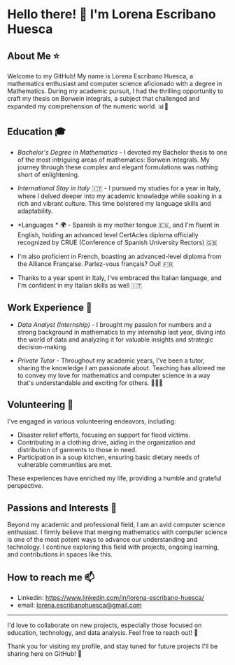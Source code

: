 # Hello there! :wave: I'm Lorena Escribano Huesca

## About Me :star:

Welcome to my GitHub! My name is Lorena Escribano Huesca, a mathematics enthusiast and computer science aficionado with a degree in Mathematics. During my academic pursuit, I had the thrilling opportunity to craft my thesis on Borwein integrals, a subject that challenged and expanded my comprehension of the numeric world. :bar_chart::1234:

## Education :mortar_board:

* *Bachelor's Degree in Mathematics* - I devoted my Bachelor thesis to one of the most intriguing areas of mathematics: Borwein integrals. My journey through these complex and elegant formulations was nothing short of enlightening.

* *International Stay in Italy* :it: - I pursued my studies for a year in Italy, where I delved deeper into my academic knowledge while soaking in a rich and vibrant culture. This time bolstered my language skills and adaptability.

*  *Languages * :earth_africa: - Spanish is my mother tongue :es:, and I'm fluent in English, holding an advanced level CertAcles diploma officially recognized by CRUE (Conference of Spanish University Rectors) :uk:

- I'm also proficient in French, boasting an advanced-level diploma from the Alliance Française. Parlez-vous français? Oui! :fr:

- Thanks to a year spent in Italy, I've embraced the Italian language, and I'm confident in my Italian skills as well :it:

## Work Experience :briefcase:

* *Data Analyst (Internship)* - I brought my passion for numbers and a strong background in mathematics to my internship last year, diving into the world of data and analyzing it for valuable insights and strategic decision-making.

* *Private Tutor* - Throughout my academic years, I've been a tutor, sharing the knowledge I am passionate about. Teaching has allowed me to convey my love for mathematics and computer science in a way that's understandable and exciting for others. :woman_teacher::bulb:

## Volunteering :handshake:

I've engaged in various volunteering endeavors, including:

* Disaster relief efforts, focusing on support for flood victims.
* Contributing in a clothing drive, aiding in the organization and distribution of garments to those in need.
* Participation in a soup kitchen, ensuring basic dietary needs of vulnerable communities are met.

These experiences have enriched my life, providing a humble and grateful perspective.

## Passions and Interests :rocket:

Beyond my academic and professional field, I am an avid computer science enthusiast. I firmly believe that merging mathematics with computer science is one of the most potent ways to advance our understanding and technology. I continue exploring this field with projects, ongoing learning, and contributions in spaces like this.

## How to reach me :mailbox:
- Linkedin: https://www.linkedin.com/in/lorena-escribano-huesca/
- email: lorena.escribanohuesca@gmail.com

---
I'd love to collaborate on new projects, especially those focused on education, technology, and data analysis. Feel free to reach out! :love_letter:

Thank you for visiting my profile, and stay tuned for future projects I'll be sharing here on GitHub! :star2: